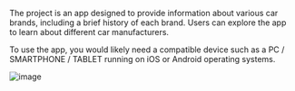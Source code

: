 The project is an app designed to provide information about various car brands, including a brief history of each brand. Users can explore the app to learn about different car manufacturers.

To use the app, you would likely need a compatible device such as a PC / SMARTPHONE / TABLET running on iOS or Android operating systems. 








![image](https://github.com/Hankering1716/CarBrands/assets/116718014/ec359ea8-341e-4b92-b709-56cf2f1cc623)
